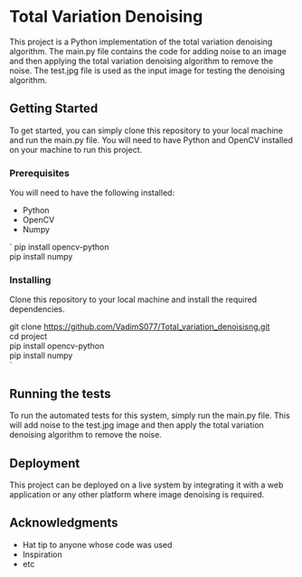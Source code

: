 # Total Variation Denoising

This project is a Python implementation of the total variation denoising algorithm. The main.py file contains the code for adding noise to an image and then applying the total variation denoising algorithm to remove the noise. The test.jpg file is used as the input image for testing the denoising algorithm.

## Getting Started

To get started, you can simply clone this repository to your local machine and run the main.py file. You will need to have Python and OpenCV installed on your machine to run this project.

### Prerequisites

You will need to have the following installed:

* Python
* OpenCV
* Numpy

`
pip install opencv-python  
pip install numpy  


### Installing

Clone this repository to your local machine and install the required dependencies.


git clone https://github.com/VadimS077/Total_variation_denoisisng.git  
cd project  
pip install opencv-python  
pip install numpy  
`

## Running the tests

To run the automated tests for this system, simply run the main.py file. This will add noise to the test.jpg image and then apply the total variation denoising algorithm to remove the noise.


## Deployment

This project can be deployed on a live system by integrating it with a web application or any other platform where image denoising is required.


## Acknowledgments

* Hat tip to anyone whose code was used
* Inspiration
* etc
